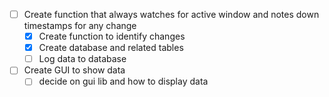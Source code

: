 - [ ] Create function that always watches for active window and notes down timestamps for any change
    - [x] Create function to identify changes
    - [x] Create database and related tables
    - [ ] Log data to database
- [ ] Create GUI to show data
    - [ ] decide on gui lib and how to display data
